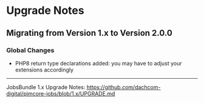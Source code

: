 # Upgrade Notes

## Migrating from Version 1.x to Version 2.0.0

### Global Changes
- PHP8 return type declarations added: you may have to adjust your extensions accordingly

***

JobsBundle 1.x Upgrade Notes: https://github.com/dachcom-digital/pimcore-jobs/blob/1.x/UPGRADE.md
